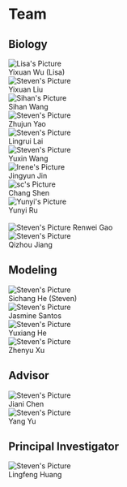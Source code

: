 # Team

## Biology

<div class="grid items-end grid-flow-row grid-cols-2 gap-4 text-center md:grid-cols-4">
<div>
<img alt="Lisa's Picture" src="lisa_pic.jpg" class="max-w-full" />
<br />
Yixuan Wu (Lisa)
</div>
<div>
<img alt="Steven's Picture" src="steven_pic.jpg" class="max-w-full" />
<br />
Yixuan Liu
</div>
<div>
<img alt="Sihan's Picture" src="Sihan_pic.JPG" class="max-w-full" />
<br />
Sihan Wang
</div>
<div>
<img alt="Steven's Picture" src="steven_pic.jpg" class="max-w-full" />
<br />
Zhujun Yao
</div>
<div>
<img alt="Steven's Picture" src="steven_pic.jpg" class="max-w-full" />
<br />
Lingrui Lai
</div>
<div>
<img alt="Steven's Picture" src="steven_pic.jpg" class="max-w-full" />
<br />
Yuxin Wang
</div>
<div>
<img alt="Irene's Picture" src="Irene_pic.jpg" class="max-w-full" />
<br />
Jingyun Jin
</div>
<div>
<img alt="sc's Picture" src="sc_pic.jpg" class="max-w-full" />
<br />
Chang Shen
</div>
<div>
<img alt="Yunyi's Picture" src="yunyi_pic.png" class="max-w-full" />
<br />
Yunyi Ru
</div>
<div>
<br />
<img alt="Steven's Picture" src="steven_pic.jpg" class="max-w-full" />
Renwei Gao
</div>
<div>
<img alt="Steven's Picture" src="steven_pic.jpg" class="max-w-full" />
<br />
Qizhou Jiang
</div>
</div>

## Modeling

<div class="grid items-end grid-flow-row grid-cols-2 gap-4 text-center md:grid-cols-4">
<div>
<img alt="Steven's Picture" src="steven_pic.jpg" class="max-w-full" />
<br />
Sichang He (Steven)
</div>
<div>
<img alt="Steven's Picture" src="steven_pic.jpg" class="max-w-full" />
<br />
Jasmine Santos
</div>
<div>
<img alt="Steven's Picture" src="steven_pic.jpg" class="max-w-full" />
<br />
Yuxiang He
</div>
<div>
<img alt="Steven's Picture" src="steven_pic.jpg" class="max-w-full" />
<br />
Zhenyu Xu
</div>
</div>

## Advisor

<div class="grid items-end grid-flow-row grid-cols-2 gap-4 text-center md:grid-cols-4">
<div>
<img alt="Steven's Picture" src="steven_pic.jpg" class="max-w-full" />
<br />
Jiani Chen
</div>
<div>
<img alt="Steven's Picture" src="steven_pic.jpg" class="max-w-full" />
<br />
Yang Yu
</div>
</div>

## Principal Investigator

<div class="grid items-end grid-flow-row grid-cols-2 gap-4 text-center md:grid-cols-4">
<div>
<img alt="Steven's Picture" src="steven_pic.jpg" class="max-w-full" />
<br />
Lingfeng Huang
</div>
</div>
